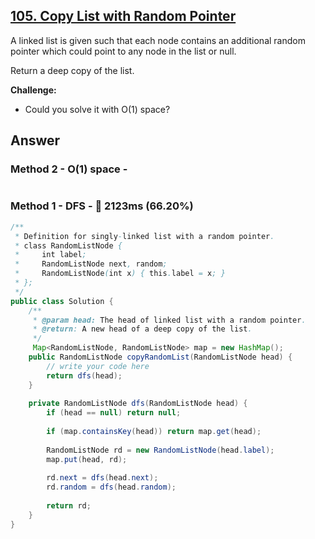 ## [105. Copy List with Random Pointer](https://www.lintcode.com/problem/copy-list-with-random-pointer/description?_from=ladder&&fromId=130)

A linked list is given such that each node contains an additional random pointer which could point to any node in the list or null.

Return a deep copy of the list.

**Challenge:**
- Could you solve it with O(1) space?

## Answer
### Method 2 - O(1) space - 

```java

```

### Method 1 - DFS - :rabbit: 2123ms (66.20%)

```java
/**
 * Definition for singly-linked list with a random pointer.
 * class RandomListNode {
 *     int label;
 *     RandomListNode next, random;
 *     RandomListNode(int x) { this.label = x; }
 * };
 */
public class Solution {
    /**
     * @param head: The head of linked list with a random pointer.
     * @return: A new head of a deep copy of the list.
     */
     Map<RandomListNode, RandomListNode> map = new HashMap();
    public RandomListNode copyRandomList(RandomListNode head) {
        // write your code here
        return dfs(head);
    }
    
    private RandomListNode dfs(RandomListNode head) {
        if (head == null) return null;
        
        if (map.containsKey(head)) return map.get(head);
        
        RandomListNode rd = new RandomListNode(head.label);
        map.put(head, rd);
        
        rd.next = dfs(head.next);
        rd.random = dfs(head.random);
        
        return rd;
    }
}
```
